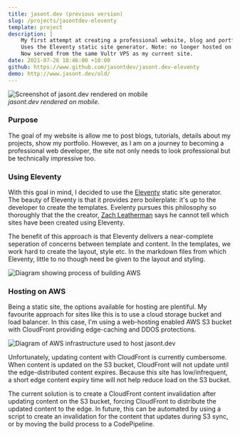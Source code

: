 ```yaml
---
title: jasont.dev (previous version)
slug: /projects/jasontdev-eleventy
template: project
description: |
    My first attempt at creating a professional website, blog and portfolio. 
    Uses the Eleventy static site generator. Note: no longer hosted on AWS S3.
    Now served from the same Vultr VPS as my current site.
date: 2021-07-26 18:46:00 +10:00
github: https://www.github.com/jasontdev/jasont.dev-eleventy
demo: http://www.jasont.dev/old/
---
```


![Screenshot of jasont.dev rendered on mobile](/projects/jasont.dev/jasont.dev_thumb.png)  
*jasont.dev rendered on mobile.*  
### Purpose
The goal of my website is allow me to post blogs, tutorials, details about my projects, show my portfolio. 
However, as I am on a journey to becoming a professional 
web developer, the site not only needs to look professional
but be technically impressive too.  

### Using Eleventy
With this goal in mind, I decided to use the [Eleventy](https://www.11ty.dev/) static site generator. The beauty of Eleventy is that it
provides zero boilerplate: it's up to the developer to create the templates. Evelenty pursues this philosophy so thoroughly that the the creator, [Zach Leatherman](https://www.zachleat.com/) says he cannot tell which sites have 
been created using Eleventy.  
  
The benefit of this approach is that Eleventy delivers a 
near-complete seperation of concerns between template and content. In the templates, we work hard to create the layout, style etc. In the markdown files from which Eleventy, little to no though need be given to the layout
and styling.
  
![Diagram showing process of building AWS](/projects/jasont.dev/jasontdev-build-process.png)

### Hosting on AWS
Being a static site, the options available for hosting are
plentiful. My favourite approach for sites like this is to use a cloud storage bucket and load balancer. In this case, I'm using a web-hosting enabled AWS S3 bucket with CloudFront providing
edge-caching and DDOS protections.
  
![Diagram of AWS infrastructure used to host jasont.dev](/projects/jasont.dev/jasontdev-hosting-diagram.png)
  
Unfortunately, updating content with CloudFront is currently cumbersome. When content is updated on the S3
bucket, CloudFront will not update until the edge-distributed content expires. Because this site
has low/infrequent, a short edge content expiry time will not help reduce load on the S3 bucket.  

The current solution is to create a CloudFront content invalidation after updating content 
on the S3 bucket, forcing CloudFront to distribute the updated content to the edge. In future,
this can be automated by using a script to create an invalidation for the content that updates
during S3 sync, or by moving the build process to a CodePipeline.
